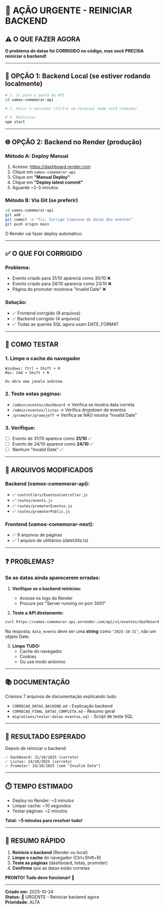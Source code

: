 # 🚨 AÇÃO URGENTE - REINICIAR BACKEND

## ⚠️ O QUE FAZER AGORA

**O problema de datas foi CORRIGIDO no código, mas você PRECISA reiniciar o backend!**

---

## 🔧 OPÇÃO 1: Backend Local (se estiver rodando localmente)

```bash
# 1. Ir para a pasta da API
cd vamos-comemorar-api

# 2. Parar o servidor (Ctrl+C no terminal onde está rodando)

# 3. Reiniciar
npm start
```

---

## 🌐 OPÇÃO 2: Backend no Render (produção)

### Método A: Deploy Manual
1. Acesse: https://dashboard.render.com
2. Clique em `vamos-comemorar-api`
3. Clique em **"Manual Deploy"**
4. Clique em **"Deploy latest commit"**
5. Aguarde ~2-3 minutos

### Método B: Via Git (se preferir)
```bash
cd vamos-comemorar-api
git add .
git commit -m "fix: Corrige timezone de datas dos eventos"
git push origin main
```

O Render vai fazer deploy automático.

---

## ✅ O QUE FOI CORRIGIDO

### Problema:
- Evento criado para 31/10 aparecia como 30/10 ❌
- Evento criado para 24/10 aparecia como 23/10 ❌
- Página do promoter mostrava "Invalid Date" ❌

### Solução:
- ✅ Frontend corrigido (9 arquivos)
- ✅ Backend corrigido (4 arquivos)
- ✅ Todas as queries SQL agora usam DATE_FORMAT

---

## 🧪 COMO TESTAR

### 1. Limpe o cache do navegador

```
Windows: Ctrl + Shift + R
Mac: Cmd + Shift + R

Ou abra uma janela anônima
```

### 2. Teste estas páginas:

- `/admin/eventos/dashboard` → Verifica se mostra data correta
- `/admin/eventos/listas` → Verifica dropdown de eventos
- `/promoter/promojeff` → Verifica se NÃO mostra "Invalid Date"

### 3. Verifique:

- [ ] Evento de 31/10 aparece como **31/10** ✅
- [ ] Evento de 24/10 aparece como **24/10** ✅
- [ ] Nenhum "Invalid Date" ✅

---

## 📁 ARQUIVOS MODIFICADOS

### Backend (vamos-comemorar-api):
- ✅ `controllers/EventosController.js`
- ✅ `routes/events.js`
- ✅ `routes/promoterEventos.js`
- ✅ `routes/promoterPublic.js`

### Frontend (vamos-comemorar-next):
- ✅ 9 arquivos de páginas
- ✅ 1 arquivo de utilitários (dateUtils.ts)

---

## ❓ PROBLEMAS?

### Se as datas ainda aparecerem erradas:

1. **Verifique se o backend reiniciou:**
   - Acesse os logs do Render
   - Procure por "Server running on port 3001"

2. **Teste a API diretamente:**
```bash
curl https://vamos-comemorar-api.onrender.com/api/v1/eventos/dashboard
```

Na resposta, `data_evento` deve ser uma **string** como `"2025-10-31"`, não um objeto Date.

3. **Limpe TUDO:**
   - Cache do navegador
   - Cookies
   - Ou use modo anônimo

---

## 📚 DOCUMENTAÇÃO

Criamos 7 arquivos de documentação explicando tudo:

- `CORRECAO_DATAS_BACKEND.md` - Explicação backend
- `CORRECAO_FINAL_DATAS_COMPLETA.md` - Resumo geral
- `migrations/testar-datas-eventos.sql` - Script de teste SQL

---

## 🎯 RESULTADO ESPERADO

Depois de reiniciar o backend:

```
✅ Dashboard: 31/10/2025 (correto)
✅ Listas: 24/10/2025 (correto)
✅ Promoter: 24/10/2025 (sem "Invalid Date")
```

---

## ⏱️ TEMPO ESTIMADO

- Deploy no Render: ~3 minutos
- Limpar cache: ~10 segundos
- Testar páginas: ~2 minutos

**Total: ~5 minutos para resolver tudo!**

---

## 🚀 RESUMO RÁPIDO

1. **Reinicie o backend** (Render ou local)
2. **Limpe o cache** do navegador (Ctrl+Shift+R)
3. **Teste as páginas** (dashboard, listas, promoter)
4. **Confirme** que as datas estão corretas

**PRONTO! Tudo deve funcionar! 🎉**

---

**Criado em:** 2025-10-24  
**Status:** 🔴 URGENTE - Reiniciar backend agora  
**Prioridade:** ALTA

